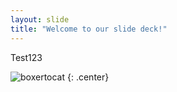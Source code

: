 ```yaml
---
layout: slide
title: "Welcome to our slide deck!"
---
```


Test123

![boxertocat](https://octodex.github.com/images/boxertocat_octodex.jpg)
{: .center}
